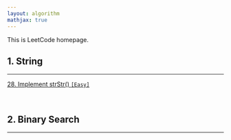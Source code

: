 ```yaml
---
layout: algorithm
mathjax: true
---
```


This is LeetCode homepage.

## 1. String
---

[28. Implement strStr() `[Easy]`]({{site.baseurl}}/algorithms/leetcode/28.Implement-strStr() "28. Implement strStr()")

<br>

## 2. Binary Search
---
